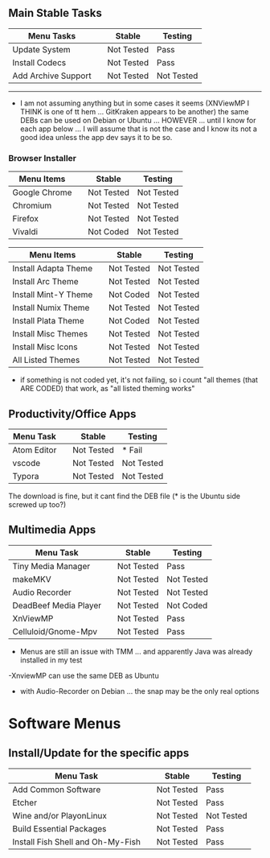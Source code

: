 ## Main Stable Tasks

| Menu Tasks          |     | Stable     | Testing    |
| ------------------- | --- | ---------- | ---------- |
| Update System       |     | Not Tested | Pass       |
| Install Codecs      |     | Not Tested | Pass       |
| Add Archive Support |     | Not Tested | Not Tested |

---

- I am not assuming anything but in some cases it seems (XNViewMP I THINK is one of tt hem ... GitKraken appears to be another) the same DEBs can be used on Debian or Ubuntu ... HOWEVER ... until I know for each app below ... I will assume that is not the case and I know its not a good idea unless the app dev says it to be so.

### Browser Installer

| Menu Items    |     | Stable     | Testing    |
| ------------- | --- | ---------- | ---------- |
| Google Chrome |     | Not Tested | Not Tested |
| Chromium      |     | Not Tested | Not Tested |
| Firefox       |     | Not Tested | Not Tested |
| Vivaldi       |     | Not Coded  | Not Tested |

| Menu Items           |     | Stable     | Testing    |
| -------------------- | --- | ---------- | ---------- |
| Install Adapta Theme |     | Not Tested | Not Tested |
| Install Arc Theme    |     | Not Tested | Not Tested |
| Install Mint-Y Theme |     | Not Coded  | Not Tested |
| Install Numix Theme  |     | Not Tested | Not Tested |
| Install Plata Theme  |     | Not Coded  | Not Tested |
| Install Misc Themes  |     | Not Tested | Not Tested |
| Install Misc Icons   |     | Not Tested | Not Tested |
| All Listed Themes    |     | Not Tested | Not Tested |

- if something is not coded yet, it's not failing, so i count "all themes (that ARE CODED) that work, as "all listed theming works"

## Productivity/Office Apps

| Menu Task   |     | Stable     | Testing    |
| ----------- | --- | ---------- | ---------- |
| Atom Editor |     | Not Tested | * Fail |
| vscode      |     | Not Tested | Not Tested |
| Typora      |     | Not Tested | Not Tested |

The download is fine, but it cant find the DEB file (* is the Ubuntu side screwed up too?) 



## Multimedia Apps

| Menu Task             |     | Stable     | Testing    |
| --------------------- | --- | ---------- | ---------- |
| Tiny Media Manager    |     | Not Tested | Pass       |
| makeMKV               |     | Not Tested | Not Tested |
| Audio Recorder        |     | Not Tested | Not Tested |
| DeadBeef Media Player |     | Not Tested | Not Coded |
| XnViewMP              |     | Not Tested | Pass |
| Celluloid/Gnome-Mpv   |     | Not Tested | Pass       |

- Menus are still an issue with TMM ... and apparently Java was already installed in my test 

-XnviewMP can use the same DEB as Ubuntu 

- with Audio-Recorder on Debian ... the snap may be the only real options 

# Software Menus

## Install/Update for the specific apps

| Menu Task                         |     | Stable     | Testing    |
| --------------------------------- | --- | ---------- | ---------- |
| Add Common Software               |     | Not Tested | Pass       |
| Etcher                            |     | Not Tested | Pass |
| Wine and/or PlayonLinux           |     | Not Tested | Not Tested |
| Build Essential Packages          |     | Not Tested | Pass       |
| Install Fish Shell and Oh-My-Fish |     | Not Tested | Pass       |
